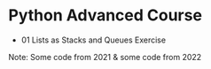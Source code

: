 # Python Advanced Course
- 01 Lists as Stacks and Queues Exercise

Note: Some code from 2021 & some code from 2022
